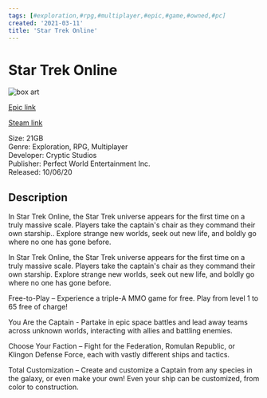 ```yaml
---
tags: [#exploration,#rpg,#multiplayer,#epic,#game,#owned,#pc]
created: '2021-03-11'
title: 'Star Trek Online'
---
```

# Star Trek Online

![box art](https://cdn1.epicgames.com/06a97980aac14fdfb914ef603a113792/offer/EGS_StarTrekOnline_CrypticStudios_S1-2560x1440-9192d57e9cf8397f6b1998cb0be7ecfa.jpg?h=270&amp;resize=1&amp;w=480)

[Epic link](https://www.epicgames.com/store/en-US/p/star-trek-online)

[Steam link](https://store.steampowered.com/app/9900/Star_Trek_Online/?snr=1_7_7_151_150_1)

Size: 21GB  
Genre: Exploration, RPG, Multiplayer  
Developer: Cryptic Studios  
Publisher: Perfect World Entertainment Inc.  
Released: 10/06/20  

## Description

In Star Trek Online, the Star Trek universe appears for the first time on a truly massive scale. Players take the captain's chair as they command their own starship.. Explore strange new worlds, seek out new life, and boldly go where no one has gone before.

In Star Trek Online, the Star Trek universe appears for the first time on a truly massive scale. Players take the captain's chair as they command their own starship. Explore strange new worlds, seek out new life, and boldly go where no one has gone before.

Free-to-Play – Experience a triple-A MMO game for free. Play from level 1 to 65 free of charge! 

You Are the Captain - Partake in epic space battles and lead away teams across unknown worlds, interacting with allies and battling enemies. 

Choose Your Faction – Fight for the Federation, Romulan Republic, or Klingon Defense Force, each with vastly different ships and tactics. 

Total Customization – Create and customize a Captain from any species in the galaxy, or even make your own! Even your ship can be customized, from color to construction.
